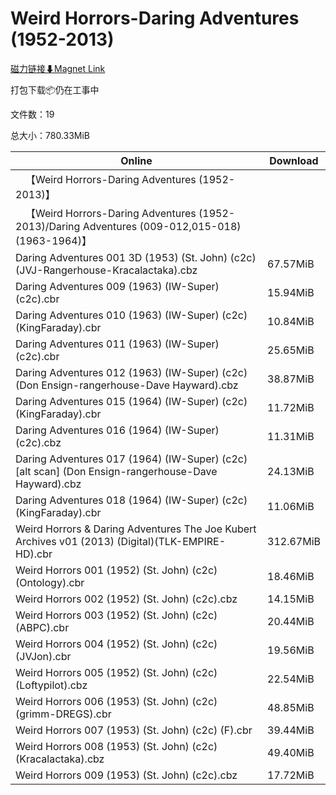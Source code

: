 # Weird Horrors-Daring Adventures (1952-2013)

[磁力链接⬇Magnet Link](magnet:?xt=urn:btih:88856883b228f535625502f457a9a3c830415a4b&dn=Weird%20Horrors-Daring%20Adventures%20%281952-2013%29)

打包下载📦仍在工事中

文件数：19

总大小：780.33MiB

Online | Download
--- | ---
&emsp;【Weird Horrors-Daring Adventures (1952-2013)】 | 
&emsp;【Weird Horrors-Daring Adventures (1952-2013)/Daring Adventures (009-012,015-018)(1963-1964)】 | 
Daring Adventures 001 3D (1953) (St. John) (c2c) (JVJ-Rangerhouse-Kracalactaka).cbz | 67.57MiB
Daring Adventures 009 (1963) (IW-Super) (c2c).cbr | 15.94MiB
Daring Adventures 010 (1963) (IW-Super) (c2c) (KingFaraday).cbr | 10.84MiB
Daring Adventures 011 (1963) (IW-Super) (c2c).cbr | 25.65MiB
Daring Adventures 012 (1963) (IW-Super) (c2c) (Don Ensign-rangerhouse-Dave Hayward).cbz | 38.87MiB
Daring Adventures 015 (1964) (IW-Super) (c2c) (KingFaraday).cbr | 11.72MiB
Daring Adventures 016 (1964) (IW-Super) (c2c).cbz | 11.31MiB
Daring Adventures 017 (1964) (IW-Super) (c2c) \[alt scan\] (Don Ensign-rangerhouse-Dave Hayward).cbz | 24.13MiB
Daring Adventures 018 (1964) (IW-Super) (c2c) (KingFaraday).cbr | 11.06MiB
Weird Horrors & Daring Adventures The Joe Kubert Archives v01 (2013) (Digital)(TLK-EMPIRE-HD).cbr | 312.67MiB
Weird Horrors 001 (1952) (St. John) (c2c) (Ontology).cbr | 18.46MiB
Weird Horrors 002 (1952) (St. John) (c2c).cbz | 14.15MiB
Weird Horrors 003 (1952) (St. John) (c2c) (ABPC).cbr | 20.44MiB
Weird Horrors 004 (1952) (St. John) (c2c) (JVJon).cbr | 19.56MiB
Weird Horrors 005 (1952) (St. John) (c2c) (Loftypilot).cbz | 22.54MiB
Weird Horrors 006 (1953) (St. John) (c2c) (grimm-DREGS).cbr | 48.85MiB
Weird Horrors 007 (1953) (St. John) (c2c) (F).cbr | 39.44MiB
Weird Horrors 008 (1953) (St. John) (c2c) (Kracalactaka).cbz | 49.40MiB
Weird Horrors 009 (1953) (St. John) (c2c).cbz | 17.72MiB